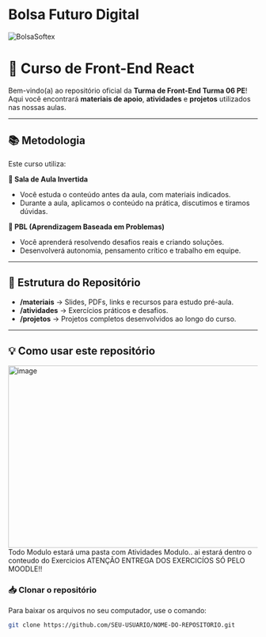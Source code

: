 # Bolsa Futuro Digital
![BolsaSoftex](https://github.com/user-attachments/assets/fc5fbf64-c65a-49da-a86e-8f5bcd397cd2)
# 🚀 Curso de Front-End React

Bem-vindo(a) ao repositório oficial da **Turma de Front-End Turma 06 PE**!  
Aqui você encontrará **materiais de apoio**, **atividades** e **projetos** utilizados nas nossas aulas.

---

## 📚 Metodologia

Este curso utiliza:

**📖 Sala de Aula Invertida**  
- Você estuda o conteúdo antes da aula, com materiais indicados.  
- Durante a aula, aplicamos o conteúdo na prática, discutimos e tiramos dúvidas.

**🧠 PBL (Aprendizagem Baseada em Problemas)**  
- Você aprenderá resolvendo desafios reais e criando soluções.  
- Desenvolverá autonomia, pensamento crítico e trabalho em equipe.

---

## 📂 Estrutura do Repositório

- **/materiais** → Slides, PDFs, links e recursos para estudo pré-aula.  
- **/atividades** → Exercícios práticos e desafios.  
- **/projetos** → Projetos completos desenvolvidos ao longo do curso.  

---

## 💡 Como usar este repositório
<img width="621" height="368" alt="image" src="https://github.com/user-attachments/assets/fd592f2c-7054-4027-852a-a7dee0c53e38" />
Todo Modulo estará uma pasta com Atividades Modulo.. ai estará dentro o conteudo do Exercicios
ATENÇÃO ENTREGA DOS EXERCICÍOS SÓ PELO MOODLE!! 


### 📥 Clonar o repositório

Para baixar os arquivos no seu computador, use o comando:

```bash
git clone https://github.com/SEU-USUARIO/NOME-DO-REPOSITORIO.git

